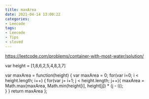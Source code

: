 ```yaml
---
title: maxArea
date: 2021-04-14 13:00:22
categories: 
- Leecode
tags:
- Leecode
- Tips
- sloved
---
```



https://leetcode.com/problems/container-with-most-water/solution/

var height = [1,8,6,2,5,4,8,3,7]

var maxArea = function(height) {
    var maxArea = 0;
    for(var i=0; i < height.length; i++) {
        for(var j= i+1; j < height.length; j++){
            maxArea = Math.max(maxArea, Math.min(height[i], height[j]) * (j - i));   
        }
    }
    return maxArea
};

